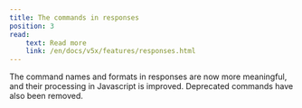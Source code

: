 ```yaml
---
title: The commands in responses
position: 3
read:
    text: Read more
    link: /en/docs/v5x/features/responses.html
---
```


The command names and formats in responses are now more meaningful, and their processing in Javascript is improved.
Deprecated commands have also been removed.
